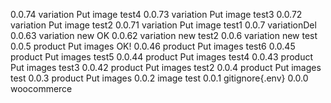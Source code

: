 0.0.74	variation Put image test4
0.0.73	variation Put image test3
0.0.72	variation Put image test2
0.0.71	variation Put image test1
0.0.7	variationDel
0.0.63	variation new OK
0.0.62	variation new test2
0.0.6	variation new test
0.0.5	product Put images OK!
0.0.46	product Put images test6
0.0.45	product Put images test5
0.0.44	product Put images test4
0.0.43	product Put images test3
0.0.42	product Put images test2
0.0.4	product Put images test
0.0.3	product Put images
0.0.2 	image test
0.0.1 	gitignore{.env}
0.0.0 	woocommerce